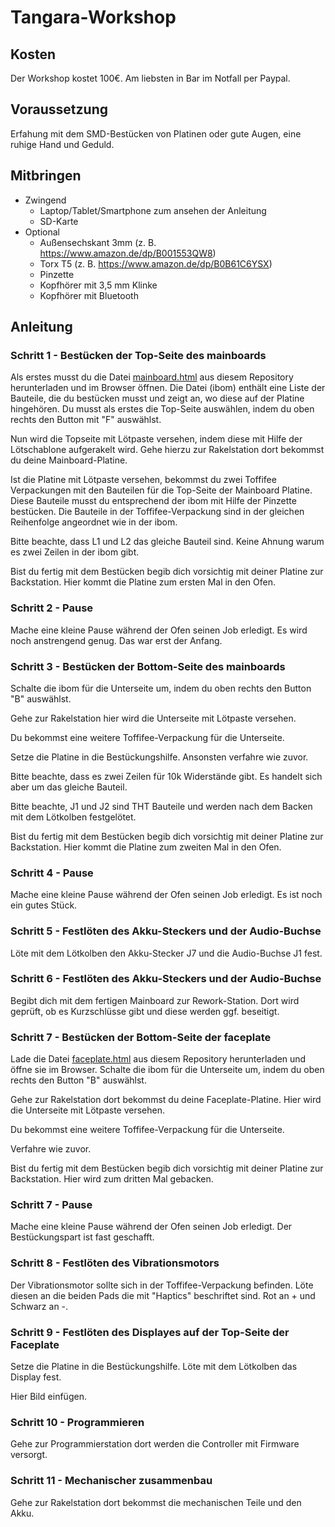# Tangara-Workshop


## Kosten
Der Workshop kostet 100€. Am liebsten in Bar im Notfall per Paypal.
## Voraussetzung
Erfahung mit dem SMD-Bestücken von Platinen oder gute Augen, eine ruhige Hand und Geduld. 
## Mitbringen
- Zwingend
    - Laptop/Tablet/Smartphone zum ansehen der Anleitung
    - SD-Karte
- Optional
    - Außensechskant 3mm (z. B. https://www.amazon.de/dp/B001553QW8)
    - Torx T5 (z. B. https://www.amazon.de/dp/B0B61C6YSX)
    - Pinzette
    - Kopfhörer mit 3,5 mm Klinke
    - Kopfhörer mit Bluetooth

## Anleitung

### Schritt 1 - Bestücken der Top-Seite des mainboards
Als erstes musst du die Datei [mainboard.html](mainboard.html) aus diesem Repository herunterladen und im Browser öffnen. Die Datei (ibom) enthält eine Liste der Bauteile, die du bestücken musst und zeigt an, wo diese auf der Platine hingehören. Du musst als erstes die Top-Seite auswählen, indem du oben rechts den Button mit "F" auswählst.

Nun wird die Topseite mit Lötpaste versehen, indem diese mit Hilfe der Lötschablone aufgerakelt wird.
Gehe hierzu zur Rakelstation dort bekommst du deine Mainboard-Platine.

Ist die Platine mit Lötpaste versehen, bekommst du zwei Toffifee Verpackungen mit den Bauteilen für die Top-Seite der Mainboard Platine. Diese Bauteile musst du entsprechend der ibom mit Hilfe der Pinzette bestücken. Die Bauteile in der Toffifee-Verpackung sind in der gleichen Reihenfolge angeordnet wie in der ibom.

Bitte beachte, dass L1 und L2 das gleiche Bauteil sind. Keine Ahnung warum es zwei Zeilen in der ibom gibt.

Bist du fertig mit dem Bestücken begib dich vorsichtig mit deiner Platine zur Backstation. Hier kommt die Platine zum ersten Mal in den Ofen.

### Schritt 2 - Pause
Mache eine kleine Pause während der Ofen seinen Job erledigt. Es wird noch anstrengend genug. Das war erst der Anfang.

### Schritt 3 - Bestücken der Bottom-Seite des mainboards
Schalte die ibom für die Unterseite um, indem du oben rechts den Button "B" auswählst.

Gehe zur Rakelstation hier wird die Unterseite mit Lötpaste versehen.

Du bekommst eine weitere Toffifee-Verpackung für die Unterseite.

Setze die Platine in die Bestückungshilfe. Ansonsten verfahre wie zuvor.

Bitte beachte, dass es zwei Zeilen für 10k Widerstände gibt. Es handelt sich aber um das gleiche Bauteil.

Bitte beachte, J1 und J2 sind THT Bauteile und werden nach dem Backen mit dem Lötkolben festgelötet.

Bist du fertig mit dem Bestücken begib dich vorsichtig mit deiner Platine zur Backstation. Hier kommt die Platine zum zweiten Mal in den Ofen.

### Schritt 4 - Pause
Mache eine kleine Pause während der Ofen seinen Job erledigt. Es ist noch ein gutes Stück.

### Schritt 5 - Festlöten des Akku-Steckers und der Audio-Buchse
Löte mit dem Lötkolben den Akku-Stecker J7 und die Audio-Buchse J1 fest.

### Schritt 6 - Festlöten des Akku-Steckers und der Audio-Buchse
Begibt dich mit dem fertigen Mainboard zur Rework-Station. Dort wird geprüft, ob es Kurzschlüsse gibt und diese werden ggf. beseitigt. 

### Schritt 7 - Bestücken der Bottom-Seite der faceplate
Lade die Datei [faceplate.html](faceplate.html) aus diesem Repository herunterladen und öffne sie im Browser. Schalte die ibom für die Unterseite um, indem du oben rechts den Button "B" auswählst.

Gehe zur Rakelstation dort bekommst du deine Faceplate-Platine. Hier wird die Unterseite mit Lötpaste versehen.

Du bekommst eine weitere Toffifee-Verpackung für die Unterseite.

Verfahre wie zuvor.

Bist du fertig mit dem Bestücken begib dich vorsichtig mit deiner Platine zur Backstation. Hier wird zum dritten Mal gebacken.

### Schritt 7 - Pause
Mache eine kleine Pause während der Ofen seinen Job erledigt. Der Bestückungspart ist fast geschafft.

### Schritt 8 - Festlöten des Vibrationsmotors
Der Vibrationsmotor sollte sich in der Toffifee-Verpackung befinden. Löte diesen an die beiden Pads die mit "Haptics" beschriftet sind. Rot an + und Schwarz an -.

### Schritt 9 - Festlöten des Displayes auf der Top-Seite der Faceplate
Setze die Platine in die Bestückungshilfe.
Löte mit dem Lötkolben das Display fest.

Hier Bild einfügen.

### Schritt 10 - Programmieren

Gehe zur Programmierstation dort werden die Controller mit Firmware versorgt.

### Schritt 11 - Mechanischer zusammenbau

Gehe zur Rakelstation dort bekommst die mechanischen Teile und den Akku.